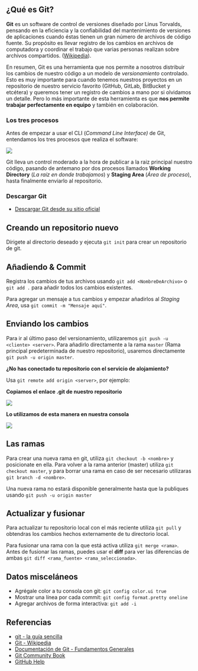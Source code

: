 ## ¿Qué es Git?

**Git** es un software de control de versiones diseñado por Linus Torvalds, pensando en la eficiencia y la confiabilidad del mantenimiento de versiones de aplicaciones cuando éstas tienen un gran número de archivos de código fuente. Su propósito es llevar registro de los cambios en archivos de computadora y coordinar el trabajo que varias personas realizan sobre archivos compartidos. ([Wikipedia](https://es.wikipedia.org/wiki/Git)).

En resumen, Git es una herramienta que nos permite a nosotros distribuir los cambios de nuestro código a un modelo de *versionamiento* controlado. Esto es muy importante para cuando tenemos nuestros proyectos en un repositorio de nuestro servicio favorito (GitHub, GitLab, BitBucket y etcétera) y queremos tener un registro de cambios a mano por si olvidamos un detalle. Pero lo más importante de esta herramienta es que **nos permite trabajar perfectamente en equipo** y también en colaboración.

### Los tres procesos

Antes de empezar a usar el CLI (*Command Line Interface)* de Git, entendamos los tres procesos que realiza el software:

![](https://git-scm.com/figures/18333fig0106-tn.png)

Git lleva un control moderado a la hora de publicar a la raiz principal nuestro código, pasando de antemano por dos procesos llamados **Working Directory** (*La raíz en donde trabajamos*) y **Staging Area** (*Área de proceso*), hasta finalmente enviarlo al repositorio.

### Descargar Git

* <i class="fas fa-download" title="Descarga Git."></i> [Descargar Git desde su sitio oficial](https://git-scm.com/downloads)

## Creando un repositorio nuevo

Dírigete al directorio deseado y ejecuta `git init` para crear un repositorio de git.

## Añadiendo & Commit

Registra los cambios de tus archivos usando `git add <NombreDeArchivo>` o `git add .` para añadir todos los cambios existentes.

Para agregar un mensaje a tus cambios y empezar añadirlos al *Staging Area*, usa `git commit -m "Mensaje aquí"`.

## Enviando los cambios

Para ir al último paso del versionamiento, utilizaremos `git push -u <cliente> <server>`.
Para añadirlo directamente a la rama `master` (Rama principal predeterminada de nuestro repositorio), usaremos directamente `git push -u origin master`.

**¿No has conectado tu repositorio con el servicio de alojamiento?**

Usa `git remote add origin <server>`, por ejemplo:

**Copiamos el enlace .git de nuestro repositorio**

![](https://i.imgur.com/uIf6dAu.png)

**Lo utilizamos de esta manera en nuestra consola**

![](https://i.imgur.com/awerniJ.gif)

## Las ramas

Para crear una nueva rama en git, utiliza `git checkout -b <nombre>` y posicionate en ella. Para volver a la rama anterior (master) utiliza `git checkout master`, y para borrar una rama en caso de ser necesario utilizaras `git branch -d <nombre>`.

Una nueva rama no estará disponible generalmente hasta que la publiques usando `git push -u origin master`

## Actualizar y fusionar

Para actualizar tu repositorio local con el más reciente utiliza `git pull` y obtendras los cambios hechos externamente de tu directorio local.

Para fusionar una rama con la que está activa utiliza `git merge <rama>`. Antes de fusionar las ramas, puedes usar el **diff** para ver las diferencias de ambas `git diff <rama_fuente> <rama_seleccionada>`.

## Datos misceláneos

* Agrégale color a tu consola con git: `git config color.ui true`
* Mostrar una línea por cada commit: `git config format.pretty oneline`
* Agregar archivos de forma interactiva: `git add -i`

## Referencias

* [git - la guía sencilla](http://rogerdudler.github.io/git-guide/index.es.html)
* [Git - Wikipedia](https://es.wikipedia.org/wiki/Git)
* [Documentación de Git - Fundamentos Generales](https://git-scm.com/doc)
* [Git Community Book](http://book.git-scm.com/)
* [GitHub Help](http://help.github.com/)